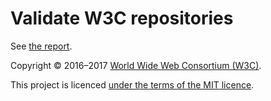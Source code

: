 # Validate W3C repositories

See [the report](https://w3c.github.io/validate-repos/report.html).

Copyright &copy; 2016&ndash;2017 [World Wide Web Consortium (W3C)](https://www.w3.org/).

This project is licenced [under the terms of the MIT licence](LICENSE.md).
